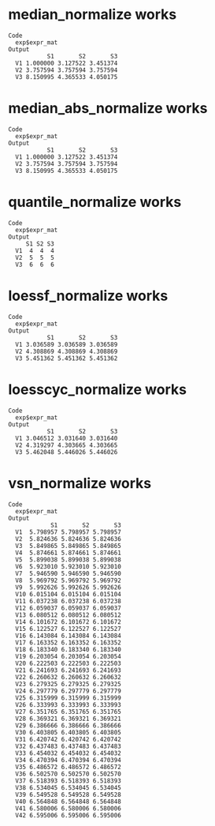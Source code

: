 # median_normalize works

    Code
      exp$expr_mat
    Output
               S1       S2       S3
      V1 1.000000 3.127522 3.451374
      V2 3.757594 3.757594 3.757594
      V3 8.150995 4.365533 4.050175

# median_abs_normalize works

    Code
      exp$expr_mat
    Output
               S1       S2       S3
      V1 1.000000 3.127522 3.451374
      V2 3.757594 3.757594 3.757594
      V3 8.150995 4.365533 4.050175

# quantile_normalize works

    Code
      exp$expr_mat
    Output
         S1 S2 S3
      V1  4  4  4
      V2  5  5  5
      V3  6  6  6

# loessf_normalize works

    Code
      exp$expr_mat
    Output
               S1       S2       S3
      V1 3.036589 3.036589 3.036589
      V2 4.308869 4.308869 4.308869
      V3 5.451362 5.451362 5.451362

# loesscyc_normalize works

    Code
      exp$expr_mat
    Output
               S1       S2       S3
      V1 3.046512 3.031640 3.031640
      V2 4.319297 4.303665 4.303665
      V3 5.462048 5.446026 5.446026

# vsn_normalize works

    Code
      exp$expr_mat
    Output
                S1       S2       S3
      V1  5.798957 5.798957 5.798957
      V2  5.824636 5.824636 5.824636
      V3  5.849865 5.849865 5.849865
      V4  5.874661 5.874661 5.874661
      V5  5.899038 5.899038 5.899038
      V6  5.923010 5.923010 5.923010
      V7  5.946590 5.946590 5.946590
      V8  5.969792 5.969792 5.969792
      V9  5.992626 5.992626 5.992626
      V10 6.015104 6.015104 6.015104
      V11 6.037238 6.037238 6.037238
      V12 6.059037 6.059037 6.059037
      V13 6.080512 6.080512 6.080512
      V14 6.101672 6.101672 6.101672
      V15 6.122527 6.122527 6.122527
      V16 6.143084 6.143084 6.143084
      V17 6.163352 6.163352 6.163352
      V18 6.183340 6.183340 6.183340
      V19 6.203054 6.203054 6.203054
      V20 6.222503 6.222503 6.222503
      V21 6.241693 6.241693 6.241693
      V22 6.260632 6.260632 6.260632
      V23 6.279325 6.279325 6.279325
      V24 6.297779 6.297779 6.297779
      V25 6.315999 6.315999 6.315999
      V26 6.333993 6.333993 6.333993
      V27 6.351765 6.351765 6.351765
      V28 6.369321 6.369321 6.369321
      V29 6.386666 6.386666 6.386666
      V30 6.403805 6.403805 6.403805
      V31 6.420742 6.420742 6.420742
      V32 6.437483 6.437483 6.437483
      V33 6.454032 6.454032 6.454032
      V34 6.470394 6.470394 6.470394
      V35 6.486572 6.486572 6.486572
      V36 6.502570 6.502570 6.502570
      V37 6.518393 6.518393 6.518393
      V38 6.534045 6.534045 6.534045
      V39 6.549528 6.549528 6.549528
      V40 6.564848 6.564848 6.564848
      V41 6.580006 6.580006 6.580006
      V42 6.595006 6.595006 6.595006

